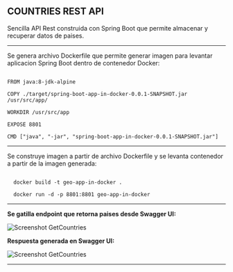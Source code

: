 COUNTRIES REST API
--------------------------------------------------------------------------------------------------------------------------

Sencilla API Rest construida con Spring Boot  que permite almacenar y recuperar datos de paises.

--------------------------------------------------------------------------------------------------------------------------

Se genera archivo Dockerfile que permite generar imagen para levantar aplicacion Spring Boot dentro de contenedor Docker:

```

FROM java:8-jdk-alpine

COPY ./target/spring-boot-app-in-docker-0.0.1-SNAPSHOT.jar /usr/src/app/

WORKDIR /usr/src/app

EXPOSE 8801

CMD ["java", "-jar", "spring-boot-app-in-docker-0.0.1-SNAPSHOT.jar"]

```

--------------------------------------------------------------------------------------------------------------------------

Se construye imagen a partir de archivo Dockerfile y se levanta contenedor a partir de la imagen generada:

```

  docker build -t geo-app-in-docker .

  docker run -d -p 8801:8801 geo-app-in-docker

```

--------------------------------------------------------------------------------------------------------------------------

**Se gatilla endpoint que retorna paises desde Swagger UI:**

![Screenshot GetCountries](../screenshots/swagger-get-countries.png)


**Respuesta generada en Swagger UI:**

![Screenshot GetCountries](../screenshots/swagger-countries-response.png)

--------------------------------------------------------------------------------------------------------------------------
